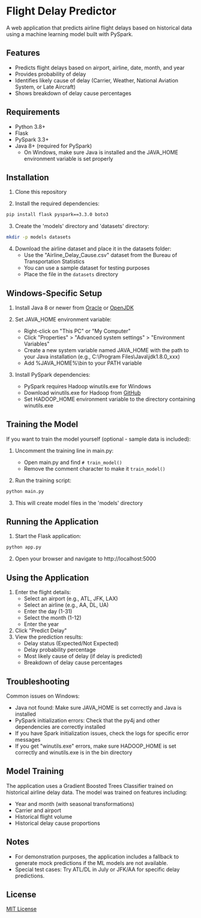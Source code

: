 # Flight Delay Predictor

A web application that predicts airline flight delays based on historical data using a machine learning model built with PySpark.

## Features

- Predicts flight delays based on airport, airline, date, month, and year
- Provides probability of delay
- Identifies likely cause of delay (Carrier, Weather, National Aviation System, or Late Aircraft)
- Shows breakdown of delay cause percentages

## Requirements

- Python 3.8+
- Flask
- PySpark 3.3+
- Java 8+ (required for PySpark)
  - On Windows, make sure Java is installed and the JAVA_HOME environment variable is set properly

## Installation

1. Clone this repository

2. Install the required dependencies:

```bash
pip install flask pyspark==3.3.0 boto3
```

3. Create the 'models' directory and 'datasets' directory:

```bash
mkdir -p models datasets
```

4. Download the airline dataset and place it in the datasets folder:
   - Use the "Airline_Delay_Cause.csv" dataset from the Bureau of Transportation Statistics
   - You can use a sample dataset for testing purposes
   - Place the file in the `datasets` directory

## Windows-Specific Setup

1. Install Java 8 or newer from [Oracle](https://www.oracle.com/java/technologies/downloads/) or [OpenJDK](https://adoptopenjdk.net/)

2. Set JAVA_HOME environment variable:
   - Right-click on "This PC" or "My Computer"
   - Click "Properties" > "Advanced system settings" > "Environment Variables"
   - Create a new system variable named JAVA_HOME with the path to your Java installation (e.g., C:\Program Files\Java\jdk1.8.0_xxx)
   - Add %JAVA_HOME%\bin to your PATH variable

3. Install PySpark dependencies:
   - PySpark requires Hadoop winutils.exe for Windows
   - Download winutils.exe for Hadoop from [GitHub](https://github.com/steveloughran/winutils)
   - Set HADOOP_HOME environment variable to the directory containing winutils.exe

## Training the Model

If you want to train the model yourself (optional - sample data is included):

1. Uncomment the training line in main.py:
   - Open main.py and find `# train_model()`
   - Remove the comment character to make it `train_model()`

2. Run the training script:
```bash
python main.py
```

3. This will create model files in the 'models' directory

## Running the Application

1. Start the Flask application:

```bash
python app.py
```

2. Open your browser and navigate to http://localhost:5000

## Using the Application

1. Enter the flight details:
   - Select an airport (e.g., ATL, JFK, LAX)
   - Select an airline (e.g., AA, DL, UA)
   - Enter the day (1-31)
   - Select the month (1-12)
   - Enter the year
2. Click "Predict Delay"
3. View the prediction results:
   - Delay status (Expected/Not Expected)
   - Delay probability percentage
   - Most likely cause of delay (if delay is predicted)
   - Breakdown of delay cause percentages

## Troubleshooting

Common issues on Windows:
- Java not found: Make sure JAVA_HOME is set correctly and Java is installed
- PySpark initialization errors: Check that the py4j and other dependencies are correctly installed
- If you have Spark initialization issues, check the logs for specific error messages
- If you get "winutils.exe" errors, make sure HADOOP_HOME is set correctly and winutils.exe is in the bin directory

## Model Training

The application uses a Gradient Boosted Trees Classifier trained on historical airline delay data. The model was trained on features including:

- Year and month (with seasonal transformations)
- Carrier and airport
- Historical flight volume
- Historical delay cause proportions

## Notes

- For demonstration purposes, the application includes a fallback to generate mock predictions if the ML models are not available.
- Special test cases: Try ATL/DL in July or JFK/AA for specific delay predictions.

## License

[MIT License](LICENSE) 
